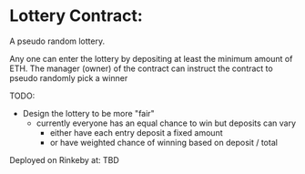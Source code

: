 # Lottery Contract:

A pseudo random lottery.

Any one can enter the lottery by depositing at least the minimum amount of ETH.
The manager (owner) of the contract can instruct the contract to pseudo randomly pick a winner

TODO:

- Design the lottery to be more "fair"
  - currently everyone has an equal chance to win but deposits can vary
    - either have each entry deposit a fixed amount
    - or have weighted chance of winning based on deposit / total

Deployed on Rinkeby at: TBD
